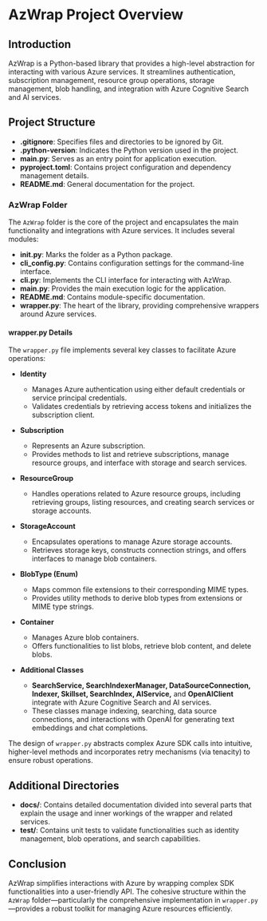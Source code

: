 # AzWrap Project Overview

## Introduction

AzWrap is a Python-based library that provides a high-level abstraction for interacting with various Azure services. It streamlines authentication, subscription management, resource group operations, storage management, blob handling, and integration with Azure Cognitive Search and AI services.

## Project Structure

- **.gitignore**: Specifies files and directories to be ignored by Git.
- **.python-version**: Indicates the Python version used in the project.
- **main.py**: Serves as an entry point for application execution.
- **pyproject.toml**: Contains project configuration and dependency management details.
- **README.md**: General documentation for the project.

### AzWrap Folder

The `AzWrap` folder is the core of the project and encapsulates the main functionality and integrations with Azure services. It includes several modules:

- **__init__.py**: Marks the folder as a Python package.
- **cli_config.py**: Contains configuration settings for the command-line interface.
- **cli.py**: Implements the CLI interface for interacting with AzWrap.
- **main.py**: Provides the main execution logic for the application.
- **README.md**: Contains module-specific documentation.
- **wrapper.py**: The heart of the library, providing comprehensive wrappers around Azure services.

#### wrapper.py Details

The `wrapper.py` file implements several key classes to facilitate Azure operations:

- **Identity**  
  - Manages Azure authentication using either default credentials or service principal credentials.
  - Validates credentials by retrieving access tokens and initializes the subscription client.

- **Subscription**  
  - Represents an Azure subscription.
  - Provides methods to list and retrieve subscriptions, manage resource groups, and interface with storage and search services.

- **ResourceGroup**  
  - Handles operations related to Azure resource groups, including retrieving groups, listing resources, and creating search services or storage accounts.

- **StorageAccount**  
  - Encapsulates operations to manage Azure storage accounts.
  - Retrieves storage keys, constructs connection strings, and offers interfaces to manage blob containers.

- **BlobType (Enum)**  
  - Maps common file extensions to their corresponding MIME types.
  - Provides utility methods to derive blob types from extensions or MIME type strings.

- **Container**  
  - Manages Azure blob containers.
  - Offers functionalities to list blobs, retrieve blob content, and delete blobs.

- **Additional Classes**  
  - **SearchService, SearchIndexerManager, DataSourceConnection, Indexer, Skillset, SearchIndex, AIService,** and **OpenAIClient** integrate with Azure Cognitive Search and AI services.
  - These classes manage indexing, searching, data source connections, and interactions with OpenAI for generating text embeddings and chat completions.

The design of `wrapper.py` abstracts complex Azure SDK calls into intuitive, higher-level methods and incorporates retry mechanisms (via tenacity) to ensure robust operations.

## Additional Directories

- **docs/**: Contains detailed documentation divided into several parts that explain the usage and inner workings of the wrapper and related services.
- **test/**: Contains unit tests to validate functionalities such as identity management, blob operations, and search capabilities.

## Conclusion

AzWrap simplifies interactions with Azure by wrapping complex SDK functionalities into a user-friendly API. The cohesive structure within the `AzWrap` folder—particularly the comprehensive implementation in `wrapper.py`—provides a robust toolkit for managing Azure resources efficiently.